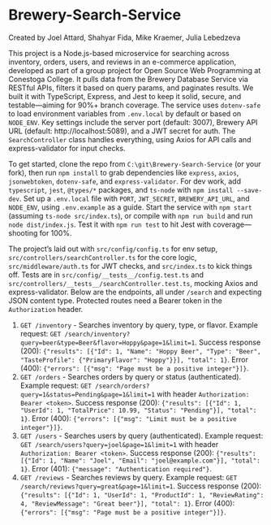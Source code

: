 # Brewery-Search-Service

Created by Joel Attard, Shahyar Fida, Mike Kraemer, Julia Lebedzeva

This project is a Node.js-based microservice for searching across inventory, orders, users, and reviews in an e-commerce application, developed as part of a group project for Open Source Web Programming at Conestoga College. It pulls data from the Brewery Database Service via RESTful APIs, filters it based on query params, and paginates results. We built it with TypeScript, Express, and Jest to keep it solid, secure, and testable—aiming for 90%+ branch coverage. The service uses `dotenv-safe` to load environment variables from `.env.local` by default or based on `NODE_ENV`. Key settings include the server port (default: 3007), Brewery API URL (default: http://localhost:5089), and a JWT secret for auth. The `SearchController` class handles everything, using Axios for API calls and express-validator for input checks.

To get started, clone the repo from `C:\git\Brewery-Search-Service` (or your fork), then run `npm install` to grab dependencies like `express`, `axios`, `jsonwebtoken`, `dotenv-safe`, and `express-validator`. For dev work, add `typescript`, `jest`, `@types/*` packages, and `ts-node` with `npm install --save-dev`. Set up a `.env.local` file with `PORT`, `JWT_SECRET`, `BREWERY_API_URL`, and `NODE_ENV`, using `.env.example` as a guide. Start the service with `npm start` (assuming `ts-node src/index.ts`), or compile with `npm run build` and run `node dist/index.js`. Test it with `npm run test` to hit Jest with coverage—shooting for 100%.

The project’s laid out with `src/config/config.ts` for env setup, `src/controllers/searchController.ts` for the core logic, `src/middleware/auth.ts` for JWT checks, and `src/index.ts` to kick things off. Tests are in `src/config/__tests__/config.test.ts` and `src/controllers/__tests__/searchController.test.ts`, mocking Axios and express-validator. Below are the endpoints, all under `/search` and expecting JSON content type. Protected routes need a Bearer token in the `Authorization` header.

1. `GET /inventory` - Searches inventory by query, type, or flavor. Example request: `GET /search/inventory?query=beer&type=Beer&flavor=Hoppy&page=1&limit=1`. Success response (200): `{"results": [{"Id": 1, "Name": "Hoppy Beer", "Type": "Beer", "TasteProfile": {"PrimaryFlavor": "Hoppy"}}], "total": 1}`. Error (400): `{"errors": [{"msg": "Page must be a positive integer"}]}`.
2. `GET /orders` - Searches orders by query or status (authenticated). Example request: `GET /search/orders?query=1&status=Pending&page=1&limit=1` with header `Authorization: Bearer <token>`. Success response (200): `{"results": [{"Id": 1, "UserId": 1, "TotalPrice": 10.99, "Status": "Pending"}], "total": 1}`. Error (400): `{"errors": [{"msg": "Limit must be a positive integer"}]}`.
3. `GET /users` - Searches users by query (authenticated). Example request: `GET /search/users?query=joel&page=1&limit=1` with header `Authorization: Bearer <token>`. Success response (200): `{"results": [{"Id": 1, "Name": "Joel", "Email": "joel@example.com"}], "total": 1}`. Error (401): `{"message": "Authentication required"}`.
4. `GET /reviews` - Searches reviews by query. Example request: `GET /search/reviews?query=great&page=1&limit=1`. Success response (200): `{"results": [{"Id": 1, "UserId": 1, "ProductId": 1, "ReviewRating": 4, "ReviewMessage": "Great beer"}], "total": 1}`. Error (400): `{"errors": [{"msg": "Page must be a positive integer"}]}`.
